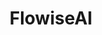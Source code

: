 ---
draft: false
title: FlowiseAI
content:
  id: flowiseai
  name: FlowiseAI
  logo: /images/development/others/flowiseai/logo.png
  website: https://flowiseai.com/
  iframe_website: /website/development/others/flowiseai
  dashboardImage: /images/development/others/flowiseai/screenshot-1.png
  short_description: Open source UI visual tool to build your customized LLM flow using Langchain.
  description: Open source UI visual tool to build your customized LLM flow using LangchainJS, written in Node Typescript/Javascript
  features:
    - title: Conversational Agent with Memory
      description: Conversational agent for a chat model which utilizes chat-specific prompts and buffer memory
    - title: QnA Retrieval Chain
      description: Generate QnA using conversational retrieval QA chain
    - title: Language Translation Chain
      description: Translate  any language using LLM Chain with a Chat Prompt Template and Chat Model
    - title: Extensible Component & Build Fast
      description: Custom component integrations and See your LLM apps running live
  screenshots:
    - /images/development/others/flowiseai/screenshot-1.png
    - /images/development/others/flowiseai/screenshot-2.png
---